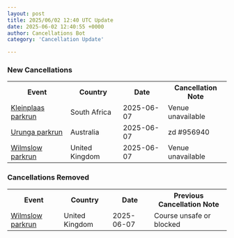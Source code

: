 ```yaml
---
layout: post
title: 2025/06/02 12:40 UTC Update
date: 2025-06-02 12:40:55 +0000
author: Cancellations Bot
category: 'Cancellation Update'

---
```


<h3>New Cancellations</h3>
<div class='hscrollable'>
<table style='width: 100%'>
    <tr>
        <th>Event</th>
        <th>Country</th>
        <th>Date</th>
        <th>Cancellation Note</th>
    </tr>
    <tr>
        <td><a href="https://www.parkrun.co.za/kleinplaas">Kleinplaas parkrun</a></td>
        <td>South Africa</td>
        <td>2025-06-07</td>
        <td>Venue unavailable</td>
    </tr>
    <tr>
        <td><a href="https://www.parkrun.com.au/urunga">Urunga parkrun</a></td>
        <td>Australia</td>
        <td>2025-06-07</td>
        <td>zd #956940</td>
    </tr>
    <tr>
        <td><a href="https://www.parkrun.org.uk/wilmslow">Wilmslow parkrun</a></td>
        <td>United Kingdom</td>
        <td>2025-06-07</td>
        <td>Venue unavailable</td>
    </tr>
</table>
</div>
<h3>Cancellations Removed</h3>
<div class='hscrollable'>
<table style='width: 100%'>
    <tr>
        <th>Event</th>
        <th>Country</th>
        <th>Date</th>
        <th>Previous Cancellation Note</th>
    </tr>
    <tr>
        <td><a href="https://www.parkrun.org.uk/wilmslow">Wilmslow parkrun</a></td>
        <td>United Kingdom</td>
        <td>2025-06-07</td>
        <td>Course unsafe or blocked</td>
    </tr>
</table>
</div>
